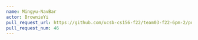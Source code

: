 ```yaml
---
name: Mingyu-NavBar
actor: BrownieYi
pull_request_url: https://github.com/ucsb-cs156-f22/team03-f22-6pm-2/pull/46
pull_request_num: 46
---
```

